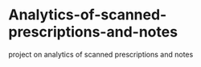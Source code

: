 # Analytics-of-scanned-prescriptions-and-notes
project on analytics of scanned prescriptions and notes
